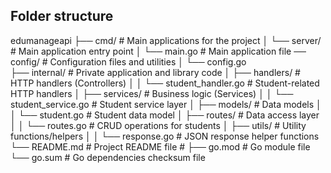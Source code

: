 ## Folder structure

edumanageapi
├── cmd/                    # Main applications for the project
│   └── server/             # Main application entry point
│       └── main.go         # Main application file
── config/                   # Configuration files and utilities
│   └── config.go           
├── internal/               # Private application and library code
│   ├── handlers/           # HTTP handlers (Controllers)
│   │   └── student_handler.go      # Student-related HTTP handlers
│   ├── services/           # Business logic (Services)
│   │   └── student_service.go      # Student service layer
│   ├── models/             # Data models
│   │   └── student.go      # Student data model
│   ├── routes/         # Data access layer
│   │   └── routes.go # CRUD operations for students
│   ├── utils/              # Utility functions/helpers
│   │   └── response.go     # JSON response helper functions
└── README.md               # Project README file                # 
├── go.mod                  # Go module file
└── go.sum                  # Go dependencies checksum file
